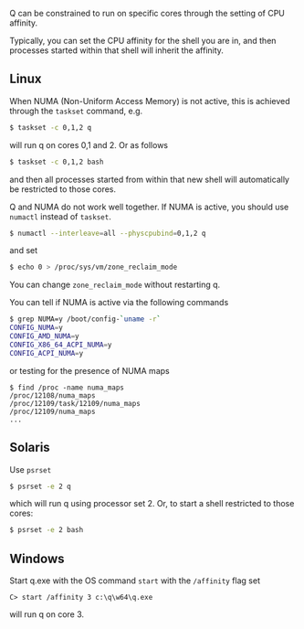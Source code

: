 Q can be constrained to run on specific cores through the setting of CPU affinity.

Typically, you can set the CPU affinity for the shell you are in, and then processes started within that shell will inherit the affinity.


## Linux

When NUMA (Non-Uniform Access Memory) is not active, this is achieved through the `taskset` command, e.g.
```bash
$ taskset -c 0,1,2 q
```
will run q on cores 0,1 and 2. Or as follows
```bash
$ taskset -c 0,1,2 bash
```
and then all processes started from within that new shell will automatically be restricted to those cores.

Q and NUMA do not work well together. If NUMA is active, you should use `numactl` instead of `taskset`.
```bash
$ numactl --interleave=all --physcpubind=0,1,2 q
```
and set
```bash
$ echo 0 > /proc/sys/vm/zone_reclaim_mode
```
You can change `zone_reclaim_mode` without restarting q.

You can tell if NUMA is active via the following commands
```bash
$ grep NUMA=y /boot/config-`uname -r`
CONFIG_NUMA=y
CONFIG_AMD_NUMA=y
CONFIG_X86_64_ACPI_NUMA=y
CONFIG_ACPI_NUMA=y
```
or testing for the presence of NUMA maps
```
$ find /proc -name numa_maps
/proc/12108/numa_maps
/proc/12109/task/12109/numa_maps
/proc/12109/numa_maps
...
```


## Solaris

Use `psrset`
```bash
$ psrset -e 2 q
```
which will run q using processor set 2. Or, to start a shell restricted to those cores:
```bash
$ psrset -e 2 bash
```


## Windows

Start q.exe with the OS command `start` with the `/affinity` flag set
```dos
C> start /affinity 3 c:\q\w64\q.exe 
```
will run q on core 3.
